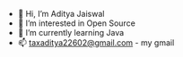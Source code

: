 - 👋 Hi, I’m Aditya Jaiswal
- 👀 I’m interested in Open Source
- 🌱 I’m currently learning Java
- 📫 taxaditya22602@gmail.com - my gmail

<!---
xeaj22602/xeaj22602 is a ✨ special ✨ repository because its `README.md` (this file) appears on your GitHub profile.
You can click the Preview link to take a look at your changes.
--->
